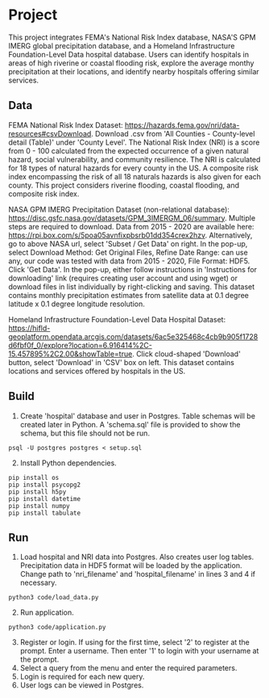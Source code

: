 # Project

This project integrates FEMA's National Risk Index database, NASA'S GPM IMERG global precipitation database, and a Homeland Infrastructure Foundation-Level Data hospital database. Users can identify hospitals in areas of high riverine or coastal flooding risk, explore the average monthy precipitation at their locations, and identify nearby hospitals offering similar services.

## Data

FEMA National Risk Index Dataset: https://hazards.fema.gov/nri/data-resources#csvDownload. Download .csv from 'All Counties - County-level detail (Table)' under 'County Level'. The National Risk Index (NRI) is a score from 0 - 100 calculated from the expected occurrence of a given natural hazard, social vulnerability, and community resilience. The NRI is calculated for 18 types of natural hazards for every county in the US. A composite risk index encompassing the risk of all 18 naturals hazards is also given for each county. This project considers riverine flooding, coastal flooding, and composite risk index.

NASA GPM IMERG Precipitation Dataset (non-relational database): https://disc.gsfc.nasa.gov/datasets/GPM_3IMERGM_06/summary. Multiple steps are required to download. Data from 2015 - 2020 are available here: https://rpi.box.com/s/5poa05avnfixpbsrb01dd354crex2hzv. Alternatively, go to above NASA url, select 'Subset / Get Data' on right. In the pop-up, select Download Method: Get Original Files, Refine Date Range: can use any, our code was tested with data from 2015 - 2020, File Format: HDF5. Click 'Get Data'. In the pop-up, either follow instructions in 'Instructions for downloading' link (requires creating user account and using wget) or download files in list individually by right-clicking and saving. This dataset contains monthly precipitation estimates from satellite data at 0.1 degree latitude x 0.1 degree longitude resolution.

Homeland Infrastructure Foundation-Level Data Hospital Dataset: https://hifld-geoplatform.opendata.arcgis.com/datasets/6ac5e325468c4cb9b905f1728d6fbf0f_0/explore?location=6.916414%2C-15.457895%2C2.00&showTable=true. Click cloud-shaped 'Download' button, select 'Download' in 'CSV' box on left. This dataset contains locations and services offered by hospitals in the US.

## Build

1. Create 'hospital' database and user in Postgres. Table schemas will be created later in Python. A 'schema.sql' file is provided to show the schema, but this file should not be run.
```
psql -U postgres postgres < setup.sql
```
2. Install Python dependencies.
```
pip install os
pip install psycopg2
pip install h5py
pip install datetime
pip install numpy
pip install tabulate
```

## Run

1. Load hospital and NRI data into Postgres. Also creates user log tables. Precipitation data in HDF5 format will be loaded by the application. Change path to 'nri_filename' and 'hospital_filename' in lines 3 and 4 if necessary.
```
python3 code/load_data.py
```
2. Run application. 
```
python3 code/application.py
```
3. Register or login. If using for the first time, select '2' to register at the prompt. Enter a username. Then enter '1' to login with your username at the prompt.
4. Select a query from the menu and enter the required parameters.
5. Login is required for each new query.
6. User logs can be viewed in Postgres.
